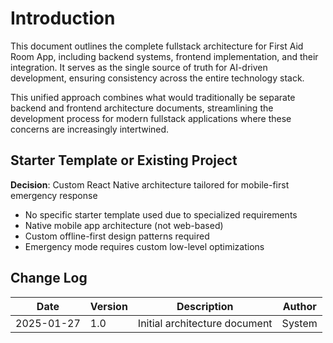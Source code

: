 # Introduction

This document outlines the complete fullstack architecture for First Aid Room App, including backend systems, frontend implementation, and their integration. It serves as the single source of truth for AI-driven development, ensuring consistency across the entire technology stack.

This unified approach combines what would traditionally be separate backend and frontend architecture documents, streamlining the development process for modern fullstack applications where these concerns are increasingly intertwined.

## Starter Template or Existing Project

**Decision**: Custom React Native architecture tailored for mobile-first emergency response

- No specific starter template used due to specialized requirements
- Native mobile app architecture (not web-based)
- Custom offline-first design patterns required
- Emergency mode requires custom low-level optimizations

## Change Log

| Date       | Version | Description                   | Author |
| ---------- | ------- | ----------------------------- | ------ |
| 2025-01-27 | 1.0     | Initial architecture document | System |
